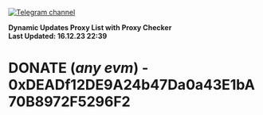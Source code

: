 [![Telegram channel](https://img.shields.io/endpoint?url=https://runkit.io/damiankrawczyk/telegram-badge/branches/master?url=https://t.me/n4z4v0d)](https://t.me/n4z4v0d) 

**Dynamic Updates Proxy List with Proxy Checker**  
**Last Updated: 16.12.23 22:39**

# DONATE (_any evm_) - 0xDEADf12DE9A24b47Da0a43E1bA70B8972F5296F2
